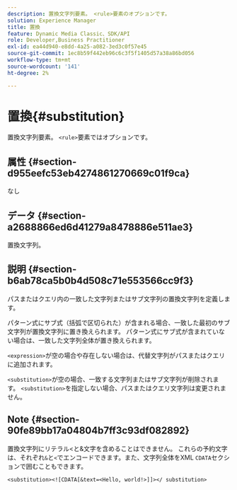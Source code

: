 ```yaml
---
description: 置換文字列要素。 <rule>要素のオプションです。
solution: Experience Manager
title: 置換
feature: Dynamic Media Classic、SDK/API
role: Developer,Business Practitioner
exl-id: ea44d940-e8dd-4a25-a082-3ed3c0f57e45
source-git-commit: 1ec8b59f442eb96c6c3f5f1405d57a38a86bd056
workflow-type: tm+mt
source-wordcount: '141'
ht-degree: 2%

---
```


# 置換{#substitution}

置換文字列要素。 `<rule>`要素ではオプションです。

## 属性 {#section-d955eefc53eb4274861270669c01f9ca}

なし

## データ {#section-a2688866ed6d41279a8478886e511ae3}

置換文字列。

## 説明 {#section-b6ab78ca5b0b4d508c71e553566cc9f3}

パスまたはクエリ内の一致した文字列またはサブ文字列の置換文字列を定義します。

パターン式にサブ式（括弧で区切られた）が含まれる場合、一致した最初のサブ文字列が置換文字列に置き換えられます。 パターン式にサブ式が含まれていない場合は、一致した文字列全体が置き換えられます。

`<expression>`が空の場合や存在しない場合は、代替文字列がパスまたはクエリに追加されます。

`<substitution>`が空の場合、一致する文字列またはサブ文字列が削除されます。 `<substitution>`を指定しない場合、パスまたはクエリ文字列は変更されません。

## Note {#section-90fe89bb17a04804b7ff3c93df082892}

置換文字列にリテラル&lt;と&amp;文字を含めることはできません。 これらの予約文字は、それぞれ`&`と`<`でエンコードできます。また、文字列全体をXML `CDATA`セクションで囲むこともできます。

`<substitution><![CDATA[&text=<Hello, world!>]]></ substitution>`
